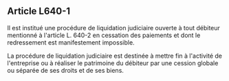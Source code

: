 Article L640-1
----
Il est institué une procédure de liquidation judiciaire ouverte à tout débiteur
mentionné à l'article L. 640-2 en cessation des paiements et dont le
redressement est manifestement impossible.

La procédure de liquidation judiciaire est destinée à mettre fin à l'activité de
l'entreprise ou à réaliser le patrimoine du débiteur par une cession globale ou
séparée de ses droits et de ses biens.
